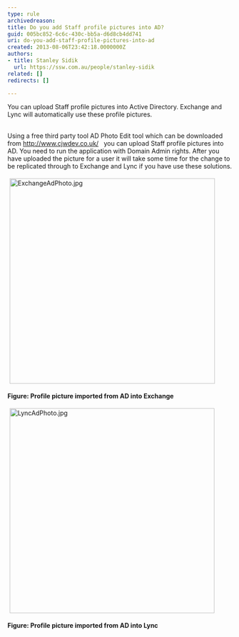 ```yaml
---
type: rule
archivedreason: 
title: Do you add Staff profile pictures into AD?
guid: 005bc852-6c6c-430c-bb5a-d6d8cb4dd741
uri: do-you-add-staff-profile-pictures-into-ad
created: 2013-08-06T23:42:18.0000000Z
authors:
- title: Stanley Sidik
  url: https://ssw.com.au/people/stanley-sidik
related: []
redirects: []

---
```



You can upload Staff profile pictures into Active Directory. Exchange and Lync will automatically use these profile pictures.&#160;
<br><excerpt class='endintro'></excerpt><br>
<p>​Using a free&#160;third party tool AD Photo Edit tool which can be downloaded from <a href="http&#58;//www.cjwdev.co.uk/">http&#58;//www.cjwdev.co.uk/</a> <img title="You are now leaving SSW" src="/_LAYOUTS/15/Images/SSW/external.gif" alt="" /> <img title="You are now leaving SSW" src="/_LAYOUTS/15/Images/SSW/external.gif" alt="" />&#160;you can upload Staff profile pictures into AD. You need to run the application with Domain Admin rights. After you have uploaded the picture for a user it will take some time for the change to be replicated through to Exchange and Lync if you have use these solutions.</p><p><img alt="ExchangeAdPhoto.jpg" src="/PublishingImages/ExchangeAdPhoto.jpg" style="margin&#58;5px;width&#58;460px;" />&#160;</p><p><strong>Figure&#58; Profile picture&#160;imported from AD into Exchange&#160;</strong></p><p><img alt="LyncAdPhoto.jpg" src="/PublishingImages/LyncAdPhoto.jpg" style="margin&#58;5px;width&#58;459px;" />&#160;</p><p><strong>Figure&#58; Profile picture&#160;imported from AD into Lync</strong></p>


